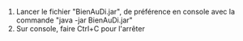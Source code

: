
1) Lancer le fichier "BienAuDi.jar", de préférence en console avec la commande "java -jar BienAuDi.jar"
2) Sur console, faire Ctrl+C pour l'arrêter